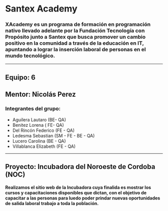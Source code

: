 #   Santex Academy


### XAcademy es un programa de formación en programación nativo llevado adelante por la Fundación Tecnología con Propósito junto a Santex que busca promover un cambio positivo en la comunidad a través de la educación en IT, apuntando a lograr la inserción laboral de personas en el mundo tecnológico. 
-------------

## Equipo: 6
## Mentor: Nicolás Perez


### Integrantes del grupo:
- Aguilera Lautaro (BE- QA)
- Benitez Lorena ( FE- QA)
- Del Rincón Federico (FE - QA)
- Ledesma Sebastian (SM - FE - BE - QA)
- Lucero Carolina (BE - QA)
- Villablanca Elizabeth (FE - QA)

----
## Proyecto: Incubadora del Noroeste de Cordoba (NOC)

#### Realizamos el sitio web de la Incubadora cuya finalida es mostrar  los cursos y capacitaciones disponibles que dictan, con el objetivo de capacitar a las personas para luedo poder  prindar nuevas oportunidades de salida laboral trabajo a toda la población.


